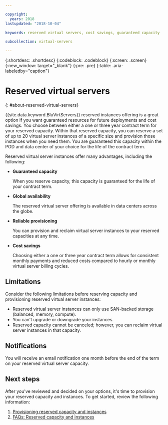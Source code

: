 ```yaml
---

copyright:
  years: 2018
lastupdated: "2018-10-04"

keywords: reserved virtual servers, cost savings, guaranteed capacity

subcollection: virtual-servers

---
```


{:shortdesc: .shortdesc}
{:codeblock: .codeblock}
{:screen: .screen}
{:new_window: target="_blank"}
{:pre: .pre}
{:table: .aria-labeledby="caption"}

# Reserved virtual servers
{: #about-reserved-virtual-servers}

{{site.data.keyword.BluVirtServers}} reserved instances offering is a great option if you want guaranteed resources for future deployments and cost savings. You choose between either a one or three year contract term for your reserved capacity. Within that reserved capacity, you can reserve a set of up to 20 virtual server instances of a specific size and provision those instances when you need them. You are guaranteed this capacity within the POD and data center of your choice for the life of the contract term.

Reserved virtual server instances offer many advantages, including the following:

* **Guaranteed capacity**

    When you reserve capacity, this capacity is guaranteed for the life of your contract term.

* **Global availability**

    The reserved virtual server offering is available in data centers across the globe.

* **Reliable provisioning**

   You can provision and reclaim virtual server instances to your reserved capacities at any time.

* **Cost savings**

    Choosing either a one or three year contract term allows for consistent monthly payments and reduced costs compared to hourly or monthly virtual server billing cycles.

## Limitations

Consider the following limitations before reserving capacity and provisioning reserved virtual server instances:

  * Reserved virtual server instances can only use SAN-backed storage (balanced, memory, compute).
  * You can't upgrade or downgrade your instances.
  * Reserved capacity cannot be canceled; however, you can reclaim virtual server instances in that capacity.

## Notifications

You will receive an email notification one month before the end of the term on your reserved virtual server capacity.

## Next steps

After you've reviewed and decided on your options, it's time to provision your reserved capacity and instances. To get started, review the following information:

   1. [Provisioning reserved capacity and instances](/docs/vsi?topic=virtual-servers-provisioning-reserved-capacity-and-instances)
   2. [FAQs: Reserved capacity and instances](/docs/vsi?topic=virtual-servers-faqs-reserved-capacity-and-instances)
